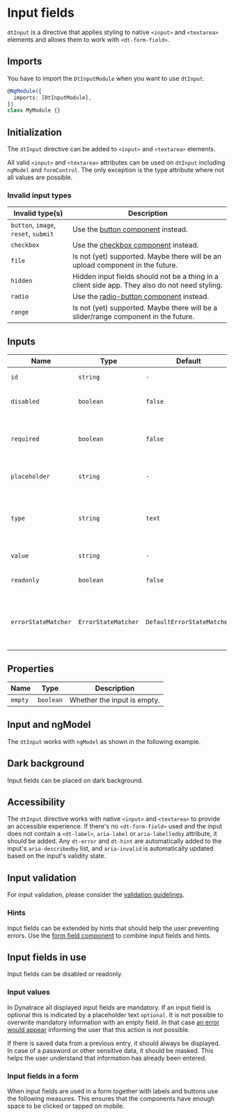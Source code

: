 # Input fields

`dtInput` is a directive that applies styling to native `<input>` and
`<textarea>` elements and allows them to work with `<dt-form-field>`.

<ba-live-example name="DtExampleInputDefault"></ba-live-example>

<ba-live-example name="DtExampleInputTextarea"></ba-live-example>

## Imports

You have to import the `DtInputModule` when you want to use `dtInput`.

```typescript
@NgModule({
  imports: [DtInputModule],
})
class MyModule {}
```

## Initialization

The `dtInput` directive can be added to `<input>` and `<textarea>` elements.

All valid `<input>` and `<textarea>` attributes can be used on `dtInput`
including `ngModel` and `formControl`. The only exception is the type attribute
where not all values are possible.

### Invalid input types

| Invalid type(s)                      | Description                                                                                    |
| ------------------------------------ | ---------------------------------------------------------------------------------------------- |
| `button`, `image`, `reset`, `submit` | Use the [button component](/components/button/) instead.                                       |
| `checkbox`                           | Use the [checkbox component](/components/checkbox/) instead.                                   |
| `file`                               | Is not (yet) supported. Maybe there will be an upload component in the future.                 |
| `hidden`                             | Hidden input fields should not be a thing in a client side app. They also do not need styling. |
| `radio`                              | Use the [radio-button component](/components/radio-buttons/) instead.                          |
| `range`                              | Is not (yet) supported. Maybe there will be a slider/range component in the future.            |

## Inputs

| Name                | Type                | Default                    | Description                                            |
| ------------------- | ------------------- | -------------------------- | ------------------------------------------------------ |
| `id`                | `string`            | `-`                        | Id of the element.                                     |
| `disabled`          | `boolean`           | `false`                    | Whether the element is disabled.                       |
| `required`          | `boolean`           | `false`                    | Whether the input is required. Used for validation.    |
| `placeholder`       | `string`            | `-`                        | Input placeholder text.                                |
| `type`              | `string`            | `text`                     | Input type of the element. See valid types above.      |
| `value`             | `string`            | `-`                        | Input value of the input.                              |
| `readonly`          | `boolean`           | `false`                    | Whether the input is readonly.                         |
| `errorStateMatcher` | `ErrorStateMatcher` | `DefaultErrorStateMatcher` | A class used to control when error messages are shown. |

## Properties

| Name    | Type      | Description                 |
| ------- | --------- | --------------------------- |
| `empty` | `boolean` | Whether the input is empty. |

## Input and ngModel

The `dtInput` works with `ngModel` as shown in the following example.

<ba-live-example name="DtExampleInputNgModel"></ba-live-example>

## Dark background

Input fields can be placed on dark background.

<ba-live-example name="DtExampleInputDark" themedark></ba-live-example>

## Accessibility

The `dtInput` directive works with native `<input>` and `<textarea>` to provide
an accessible experience. If there's no `<dt-form-field>` used and the input
does not contain a `<dt-label>`, `aria-label` or `aria-labelledby` attribute, it
should be added. Any `dt-error` and `dt-hint` are automatically added to the
input's `aria-describedby` list, and `aria-invalid` is automatically updated
based on the input's validity state.

## Input validation

For input validation, please consider the
[validation guidelines](/patterns/validation).

### Hints

Input fields can be extended by hints that should help the user preventing
errors. Use the [form field component](/components/form-field) to combine input
fields and hints.

## Input fields in use

Input fields can be disabled or readonly.

<ba-live-example name="DtExampleInputDisabledReadonly"></ba-live-example>

### Input values

In Dynatrace all displayed input fields are mandatory. If an input field is
optional this is indicated by a placeholder text `optional`. It is not possible
to overwrite mandatory information with an empty field. In that case
[an error would appear](/patterns/validation) informing the user that this
action is not possible.

If there is saved data from a previous entry, it should always be displayed. In
case of a password or other sensitive data, it should be masked. This helps the
user understand that information has already been entered.

### Input fields in a form

When input fields are used in a form together with labels and buttons use the
following measures. This ensures that the components have enough space to be
clicked or tapped on mobile.

<ba-live-example name="DtExampleInputForm"></ba-live-example>
